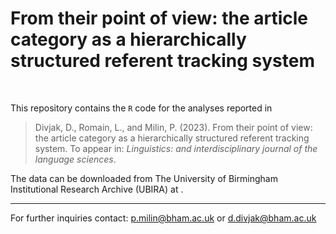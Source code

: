 # From their point of view: the article category as a hierarchically structured referent tracking system

<br>

This repository contains the `R` code for the analyses reported in

> Divjak, D., Romain, L., and Milin, P. (2023). From their point of view: the article category as a hierarchically structured referent tracking system. To appear in: *Linguistics: and interdisciplinary journal of the language sciences*.

The data can be downloaded from The University of Birmingham Institutional Research Archive (UBIRA) at <XXXX>.

- - -

For further inquiries contact: p.milin@bham.ac.uk or d.divjak@bham.ac.uk
